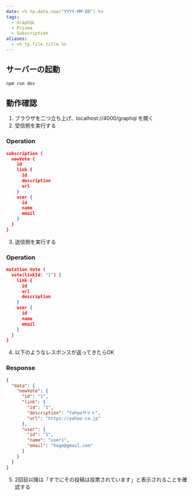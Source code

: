 ```yaml
---
date: <% tp.date.now("YYYY-MM-DD") %>
tags:
  - GraphQL
  - Prisma
  - Subscription
aliases:
  - <% tp.file.title %>
---
```

## サーバーの起動

```bash
npm run dev
```

## 動作確認

1. ブラウザを二つ立ち上げ、localhost://4000/graphql を開く 
2. 受信側を実行する 

### Operation

```json
subscription {
  newVote {
    id
    link {
      id
      description
      url
    }
    user {
      id
      name
      email
    }   
  }
}
```

3. 送信側を実行する

### Operation 

```json
mutation Vote {
  vote(linkId: "1") {
    link {
      id
      url
      description
    }
    user {
      id
      name
      email
    }
  }
}
```

4. 以下のようなレスポンスが返ってきたらOK

### Response

```json
{
  "data": {
    "newVote": {
      "id": "1",
      "link": {
        "id": "1",
        "description": "Yahooサイト",
        "url": "https://yahoo.co.jp"
      },
      "user": {
        "id": "1",
        "name": "user1",
        "email": "hoge@gmail.com"
      }
    }
  }
}
```

5. 2回目以降は「すでにその投稿は投票されています」と表示されることを確認する